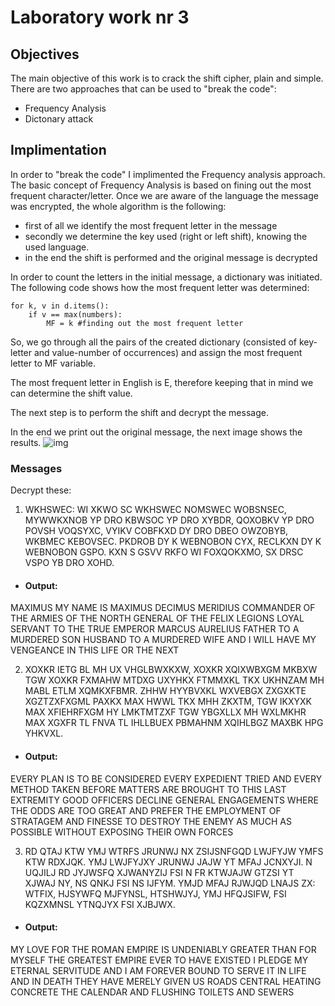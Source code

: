 # Laboratory work nr 3
## Objectives
The main objective of this work is to crack the shift cipher, plain and simple. There are two approaches that can be used to "break the code":
* Frequency Analysis
* Dictonary attack 

## Implimentation 
In order to "break the code" I implimented the Frequency analysis approach. 
The basic concept of Frequency Analysis is based on fining out the most frequent character/letter.
Once we are aware of the language the message was encrypted, the whole algorithm is the following: 
* first of all we identify the most frequent letter in the message 
* secondly we determine the key used (right or left shift), knowing the used language.
* in the end the shift is performed and the original message is decrypted 

In order to count the letters in the initial message, a dictionary was initiated.
The following code shows how the most frequent letter was determined:
~~~~
for k, v in d.items():
    if v == max(numbers):
        MF = k #finding out the most frequent letter
~~~~
So, we go through all the pairs of the created dictionary (consisted of key-letter and value-number of occurrences)
and assign the most frequent letter to MF variable. 

The most frequent letter in English is E, therefore keeping that in mind we can determine 
the shift value. 

The next step is to perform the shift and decrypt the message. 

In the end we print out the original message, the next image shows the results.
![img](http://i63.tinypic.com/as7t3.png)

### Messages
Decrypt these:

1. WKHSWEC: WI XKWO SC WKHSWEC NOMSWEC WOBSNSEC, MYWWKXNOB YP DRO KBWSOC YP DRO XYBDR, QOXOBKV YP DRO POVSH VOQSYXC, VYIKV COBFKXD DY DRO DBEO OWZOBYB, WKBMEC KEBOVSEC. PKDROB DY K WEBNOBON CYX, RECLKXN DY K WEBNOBON GSPO. KXN S GSVV RKFO WI FOXQOKXMO, SX DRSC VSPO YB DRO XOHD.
* #### Output:
MAXIMUS  MY NAME IS MAXIMUS DECIMUS MERIDIUS  COMMANDER OF THE ARMIES OF THE NORTH  GENERAL OF THE FELIX LEGIONS  LOYAL SERVANT TO THE TRUE EMPEROR  MARCUS AURELIUS  FATHER TO A MURDERED SON  HUSBAND TO A MURDERED WIFE  AND I WILL HAVE MY VENGEANCE  IN THIS LIFE OR THE NEXT 

2. XOXKR IETG BL MH UX VHGLBWXKXW, XOXKR XQIXWBXGM MKBXW TGW XOXKR FXMAHW MTDXG UXYHKX FTMMXKL TKX UKHNZAM MH MABL ETLM XQMKXFBMR. ZHHW HYYBVXKL WXVEBGX ZXGXKTE XGZTZXFXGML PAXKX MAX HWWL TKX MHH ZKXTM, TGW IKXYXK MAX XFIEHRFXGM HY LMKTMTZXF TGW YBGXLLX MH WXLMKHR MAX XGXFR TL FNVA TL IHLLBUEX PBMAHNM XQIHLBGZ MAXBK HPG YHKVXL.

* #### Output: 
EVERY PLAN IS TO BE CONSIDERED  EVERY EXPEDIENT TRIED AND EVERY METHOD TAKEN BEFORE MATTERS ARE BROUGHT TO THIS LAST EXTREMITY  GOOD OFFICERS DECLINE GENERAL ENGAGEMENTS WHERE THE ODDS ARE TOO GREAT  AND PREFER THE EMPLOYMENT OF STRATAGEM AND FINESSE TO DESTROY THE ENEMY AS MUCH AS POSSIBLE WITHOUT EXPOSING THEIR OWN FORCES 

3. RD QTAJ KTW YMJ WTRFS JRUNWJ NX ZSIJSNFGQD LWJFYJW YMFS KTW RDXJQK. YMJ LWJFYJXY JRUNWJ JAJW YT MFAJ JCNXYJI. N UQJILJ RD JYJWSFQ XJWANYZIJ FSI N FR KTWJAJW GTZSI YT XJWAJ NY, NS QNKJ FSI NS IJFYM. YMJD MFAJ RJWJQD LNAJS ZX: WTFIX, HJSYWFQ MJFYNSL, HTSHWJYJ, YMJ HFQJSIFW, FSI KQZXMNSL YTNQJYX FSI XJBJWX.

* #### Output: 
MY LOVE FOR THE ROMAN EMPIRE IS UNDENIABLY GREATER THAN FOR MYSELF  THE GREATEST EMPIRE EVER TO HAVE EXISTED  I PLEDGE MY ETERNAL SERVITUDE AND I AM FOREVER BOUND TO SERVE IT  IN LIFE AND IN DEATH  THEY HAVE MERELY GIVEN US  ROADS  CENTRAL HEATING  CONCRETE  THE CALENDAR  AND FLUSHING TOILETS AND SEWERS 






